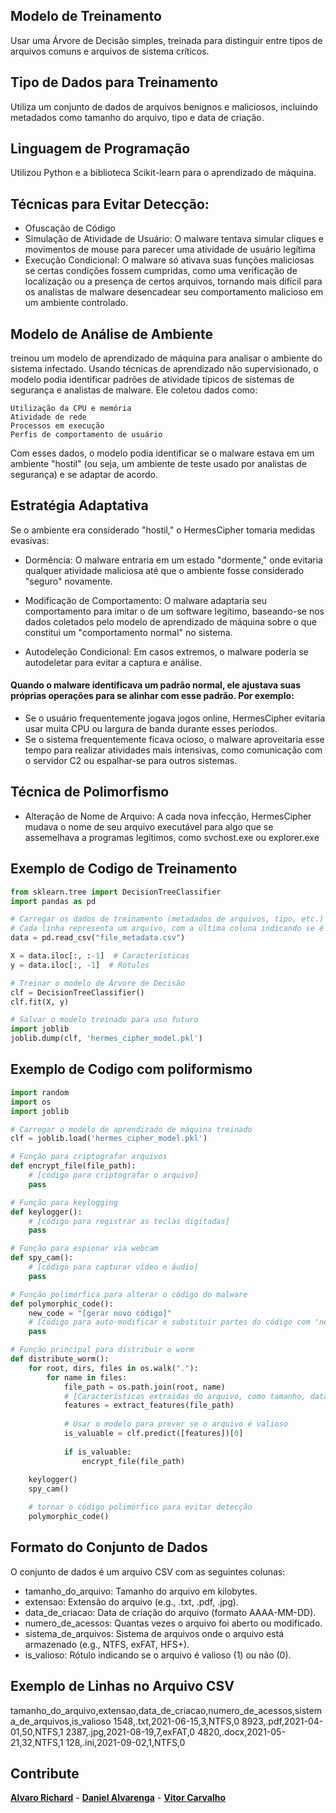 ## Modelo de Treinamento
 Usar uma Árvore de Decisão simples, treinada para distinguir entre tipos de arquivos comuns e arquivos de sistema críticos.

 ## Tipo de Dados para Treinamento
 Utiliza um conjunto de dados de arquivos benignos e maliciosos, incluindo metadados como tamanho do arquivo, tipo e data de criação.

 ## Linguagem de Programação

 Utilizou Python e a biblioteca Scikit-learn para o aprendizado de máquina.

 ## Técnicas para Evitar Detecção:

 * Ofuscação de Código
 * Simulação de Atividade de Usuário: O malware tentava simular cliques e movimentos de mouse para parecer uma atividade de usuário legítima
 * Execução Condicional: O malware só ativava suas funções maliciosas se certas condições fossem cumpridas, como uma verificação de localização ou a presença de certos arquivos, tornando mais difícil para os analistas de malware desencadear seu comportamento malicioso em um ambiente controlado.

## Modelo de Análise de Ambiente

treinou um modelo de aprendizado de máquina para analisar o ambiente do sistema infectado. Usando técnicas de aprendizado não supervisionado, o modelo podia identificar padrões de atividade típicos de sistemas de segurança e analistas de malware. Ele coletou dados como:

    Utilização da CPU e memória
    Atividade de rede
    Processos em execução
    Perfis de comportamento de usuário

Com esses dados, o modelo podia identificar se o malware estava em um ambiente "hostil" (ou seja, um ambiente de teste usado por analistas de segurança) e se adaptar de acordo.

## Estratégia Adaptativa

Se o ambiente era considerado "hostil," o HermesCipher tomaria medidas evasivas:

* Dormência: O malware entraria em um estado "dormente," onde evitaria qualquer atividade maliciosa até que o ambiente fosse considerado "seguro" novamente.

* Modificação de Comportamento: O malware adaptaria seu comportamento para imitar o de um software legítimo, baseando-se nos dados coletados pelo modelo de aprendizado de máquina sobre o que constitui um "comportamento normal" no sistema.

* Autodeleção Condicional: Em casos extremos, o malware poderia se autodeletar para evitar a captura e análise.
  
#### Quando o malware identificava um padrão normal, ele ajustava suas próprias operações para se alinhar com esse padrão. Por exemplo:

*  Se o usuário frequentemente jogava jogos online,  HermesCipher evitaria usar muita CPU ou largura de banda durante esses períodos.
* Se o sistema frequentemente ficava ocioso, o malware aproveitaria esse tempo para realizar atividades mais intensivas, como comunicação com o servidor C2 ou espalhar-se para outros sistemas.

## Técnica de Polimorfismo

* Alteração de Nome de Arquivo: A cada nova infecção, HermesCipher mudava o nome de seu arquivo executável para algo que se assemelhava a programas legítimos, como svchost.exe ou explorer.exe
  

## Exemplo de Codigo de Treinamento 

```python
from sklearn.tree import DecisionTreeClassifier
import pandas as pd

# Carregar os dados de treinamento (metadados de arquivos, tipo, etc.)
# Cada linha representa um arquivo, com a última coluna indicando se é malicioso (1) ou benigno (0)
data = pd.read_csv("file_metadata.csv")

X = data.iloc[:, :-1]  # Características
y = data.iloc[:, -1]  # Rótulos

# Treinar o modelo de Árvore de Decisão
clf = DecisionTreeClassifier()
clf.fit(X, y)

# Salvar o modelo treinado para uso futuro
import joblib
joblib.dump(clf, 'hermes_cipher_model.pkl')
```

## Exemplo de Codigo com poliformismo 
```python
import random
import os
import joblib

# Carregar o modelo de aprendizado de máquina treinado
clf = joblib.load('hermes_cipher_model.pkl')

# Função para criptografar arquivos
def encrypt_file(file_path):
    # [código para criptografar o arquivo]
    pass

# Função para keylogging
def keylogger():
    # [código para registrar as teclas digitadas]
    pass

# Função para espionar via webcam
def spy_cam():
    # [código para capturar vídeo e áudio]
    pass

# Função polimórfica para alterar o código do malware
def polymorphic_code():
    new_code = "[gerar novo código]"
    # [código para auto-modificar e substituir partes do código com 'new_code']
    pass

# Função principal para distribuir o worm
def distribute_worm():
    for root, dirs, files in os.walk("."):
        for name in files:
            file_path = os.path.join(root, name)
            # [Características extraídas do arquivo, como tamanho, data de modificação, etc.]
            features = extract_features(file_path)
            
            # Usar o modelo para prever se o arquivo é valioso
            is_valuable = clf.predict([features])[0]
            
            if is_valuable:
                encrypt_file(file_path)
    
    keylogger()
    spy_cam()

    # tornar o código polimórfico para evitar detecção
    polymorphic_code()
``````

## Formato do Conjunto de Dados

O conjunto de dados é um arquivo CSV com as seguintes colunas:

* tamanho_do_arquivo: Tamanho do arquivo em kilobytes.
* extensao: Extensão do arquivo (e.g., .txt, .pdf, .jpg).
* data_de_criacao: Data de criação do arquivo (formato AAAA-MM-DD).
* numero_de_acessos: Quantas vezes o arquivo foi aberto ou modificado.
* sistema_de_arquivos: Sistema de arquivos onde o arquivo está armazenado (e.g., NTFS, exFAT, HFS+).
* is_valioso: Rótulo indicando se o arquivo é valioso (1) ou não (0).
  
## Exemplo de Linhas no Arquivo CSV
tamanho_do_arquivo,extensao,data_de_criacao,numero_de_acessos,sistema_de_arquivos,is_valioso
1548,.txt,2021-06-15,3,NTFS,0
8923,.pdf,2021-04-01,50,NTFS,1
2387,.jpg,2021-08-19,7,exFAT,0
4820,.docx,2021-05-21,32,NTFS,1
128,.ini,2021-09-02,1,NTFS,0

## Contribute

**[Alvaro Richard]** -
**[Daniel Alvarenga]** -
**[Vitor Carvalho]**

[Alvaro Richard]: https://github.com/alvarorichard
[Daniel Alvarenga]: https://github.com/Daniel-Alvarenga
[Vitor Carvalho]: https://github.com/VitorCarvalho67
